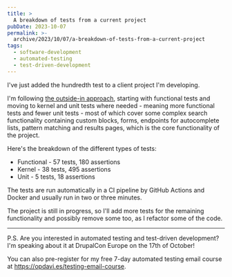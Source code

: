 ```yaml
---
title: >
  A breakdown of tests from a current project
pubDate: 2023-10-07
permalink: >-
  archive/2023/10/07/a-breakdown-of-tests-from-a-current-project
tags:
  - software-development
  - automated-testing
  - test-driven-development
---
```


I've just added the hundredth test to a client project I'm developing.

I'm following [the outside-in approach](https://www.oliverdavies.uk/archive/2023/09/14/outside-in-or-inside-out), starting with functional tests and moving to kernel and unit tests where needed - meaning more functional tests and fewer unit tests - most of which cover some complex search functionality containing custom blocks, forms, endpoints for autocomplete lists, pattern matching and results pages, which is the core functionality of the project.

Here's the breakdown of the different types of tests:

* Functional - 57 tests, 180 assertions
* Kernel - 38 tests, 495 assertions
* Unit - 5 tests, 18 assertions

The tests are run automatically in a CI pipeline by GitHub Actions and Docker and usually run in two or three minutes.

The project is still in progress, so I'll add more tests for the remaining functionality and possibly remove some too, as I refactor some of the code.

---

P.S. Are you interested in automated testing and test-driven development? I'm speaking about it at DrupalCon Europe on the 17th of October!

You can also pre-register for my free 7-day automated testing email course at https://opdavi.es/testing-email-course.
